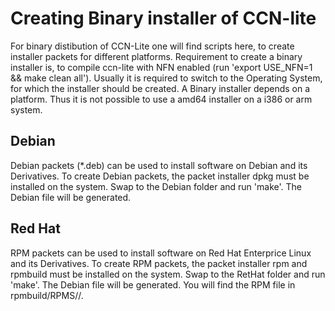 # Creating Binary installer of CCN-lite

For binary distibution of CCN-Lite one will find scripts here, to create installer packets for different platforms.
Requirement to create a binary installer is, to compile ccn-lite with NFN enabled (run 'export USE_NFN=1 && make clean all').
Usually it is required to switch to the Operating System, for which the installer should be created.
A Binary installer depends on a platform. Thus it is not possible to use a amd64 installer on a i386 or arm system.


## Debian
Debian packets (*.deb) can be used to install software on Debian and its Derivatives.
To create Debian packets, the packet installer dpkg must be installed on the system.
Swap to the Debian folder and run 'make'. The Debian file will be generated.


## Red Hat
RPM packets can be used to install software on Red Hat Enterprice Linux and its Derivatives.
To create RPM packets, the packet installer rpm and rpmbuild must be installed on the system.
Swap to the RetHat folder and run 'make'. The Debian file will be generated.
You will find the RPM file in rpmbuild/RPMS/<architecture>/.

